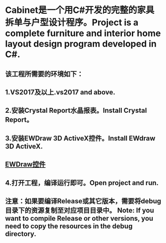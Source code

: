 Cabinet是一个用C#开发的完整的家具拆单与户型设计程序。Project is a complete furniture and interior home layout design  program developed in C#. 
=========
该工程所需要的环境如下：
---------
1.VS2017及以上.vs2017 and above.
---------
2.安装Crystal Report水晶报表。Install Crystal Report。
---------
3.安装EWDraw 3D ActiveX控件。Install EWdraw 3D ActiveX.
---------
[EWDraw控件](http://www.eastwindsoft.com/ftpman/setup_ult_v15.zip)
---------
4.打开工程，编译运行即可。Open project and run.
---------
注意：如果要编译Release或其它版本，需要将debug目录下的资源复制至对应项目目录中。
Note: If you want to compile Release or other versions, you need to copy the resources in the debug directory. 
---------
